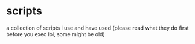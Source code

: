 # scripts
a collection of scripts i use and have used
(please read what they do first before you exec lol, some might be old)
